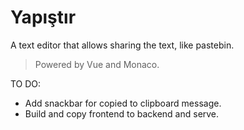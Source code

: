 # Yapıştır

A text editor that allows sharing the text, like pastebin.

>Powered by Vue and Monaco.

TO DO:
- Add snackbar for copied to clipboard message.
- Build and copy frontend to backend and serve.
